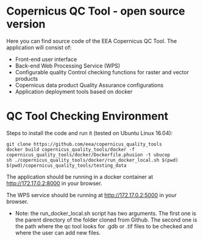 # Copernicus QC Tool - open source version
Here you can find source code of the EEA Copernicus QC Tool.
The application will consist of:
* Front-end user interface
* Back-end Web Processing Service (WPS)
* Configurable quality Control checking functions for raster and vector products
* Copernicus data product Quality Assurance configurations
* Application deployment tools based on docker

# QC Tool Checking Environment
Steps to install the code and run it (tested on Ubuntu Linux 16.04):

```
git clone https://github.com/eea/copernicus_quality_tools
docker build copernicus_quality_tools/docker -f copernicus_quality_tools/docker/Dockerfile.phusion -t ubucop
sh ./copernicus_quality_tools/docker/run_docker_local.sh $(pwd) $(pwd)/copernicus_quality_tools/testing_data

```

The application should be running in a docker container at http://172.17.0.2:8000 in your browser.

The WPS service should be running at http://172.17.0.2:5000 in your browser.

* Note: the run_docker_local.sh script has two arguments. The first one is the parent
directory of the folder cloned from Github. The second one is the path where the qc
tool looks for .gdb or .tif files to be checked and where the user can add new files.
